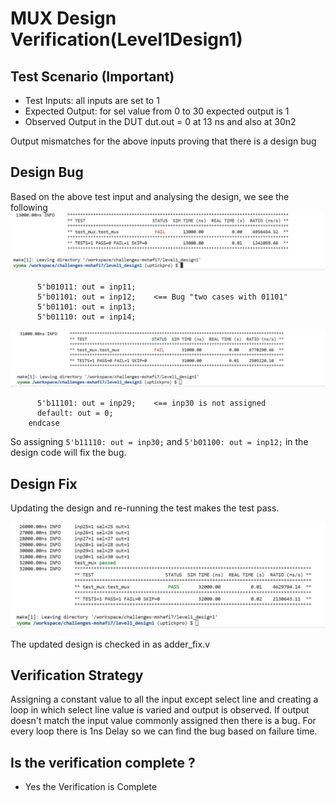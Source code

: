 # MUX Design Verification(Level1Design1)

## Test Scenario **(Important)**
- Test Inputs: all inputs are set to 1
- Expected Output: for sel value from 0 to 30 expected output is 1
- Observed Output in the DUT dut.out = 0 at 13 ns and also at 30n2

Output mismatches for the above inputs proving that there is a design bug

## Design Bug
Based on the above test input and analysing the design, we see the following
![](https://github.com/vyomasystems-lab/challenges-mshafi7/blob/master/Images/Mux_Fail_1.png)

```
      5'b01011: out = inp11;
      5'b01101: out = inp12;    <== Bug "two cases with 01101"
      5'b01101: out = inp13;
      5'b01110: out = inp14;
```
![](https://github.com/vyomasystems-lab/challenges-mshafi7/blob/master/Images/Mux_Fail_2.png)
```
      5'b11101: out = inp29;    <== inp30 is not assigned
      default: out = 0;
    endcase
```

So assigning ``5'b11110: out = inp30;`` and ``5'b01100: out = inp12;`` in the design code will fix the bug.

## Design Fix
Updating the design and re-running the test makes the test pass.

![](https://github.com/vyomasystems-lab/challenges-mshafi7/blob/master/Images/MUX_pass.png)

The updated design is checked in as adder_fix.v

## Verification Strategy
Assigning a constant value to all the input except select line and creating a loop in which select line value is varied and output is observed. If output doesn't match the input value commonly assigned then there is a bug. For every loop there is 1ns Delay so we can find the bug based on failure time.
## Is the verification complete ?
- Yes the Verification is Complete
